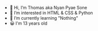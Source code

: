 - 👋 Hi, I’m Thomas aka Nyan Pyae Sone
- 👀 I’m interested in HTML & CSS & Python
- 🌱 I’m currently learning "Nothing"
- 😀 I'm 13 years old
<!---
Thomasaung12345/Thomasaung12345 is a ✨ special ✨ repository because its `README.md` (this file) appears on your GitHub profile.
You can click the Preview link to take a look at your changes.
--->
